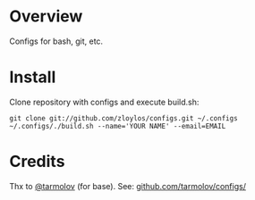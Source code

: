 Overview
=========================
Configs for bash, git, etc.

Install
=========================
Clone repository with configs and execute build.sh:

    git clone git://github.com/zloylos/configs.git ~/.configs
    ~/.configs/./build.sh --name='YOUR NAME' --email=EMAIL

Credits
=========================
Thx to [@tarmolov](https://twitter.com/#!/tarmolov) (for base).
See: [github.com/tarmolov/configs/](https://github.com/tarmolov/configs/)